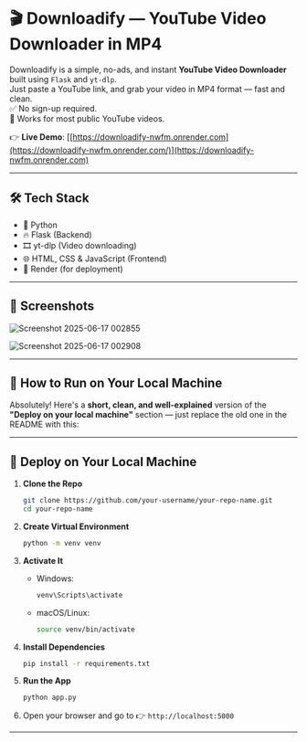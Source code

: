 # 🎬 Downloadify — YouTube Video Downloader in MP4

Downloadify is a simple, no-ads, and instant **YouTube Video Downloader** built using `Flask` and `yt-dlp`.  
Just paste a YouTube link, and grab your video in MP4 format — fast and clean.  
✅ No sign-up required.  
🎯 Works for most public YouTube videos.

👉 **Live Demo**: [[https://downloadify-nwfm.onrender.com](https://downloadify-nwfm.onrender.com/)](https://downloadify-nwfm.onrender.com)

---

## 🛠 Tech Stack

- 🐍 Python
- 🔥 Flask (Backend)
- 🎞 yt-dlp (Video downloading)
- 🌐 HTML, CSS & JavaScript (Frontend)
- 🚀 Render (for deployment)

---

## 📸 Screenshots

![Screenshot 2025-06-17 002855](https://github.com/user-attachments/assets/895480cf-399f-4f3b-a658-399b13c9e721)

![Screenshot 2025-06-17 002908](https://github.com/user-attachments/assets/3116efac-e676-48bc-8c78-1941b5f077f4)

---

## 🚀 How to Run on Your Local Machine

Absolutely! Here's a **short, clean, and well-explained** version of the **"Deploy on your local machine"** section — just replace the old one in the README with this:

---

## 🚀 Deploy on Your Local Machine

1. **Clone the Repo**

   ```bash
   git clone https://github.com/your-username/your-repo-name.git
   cd your-repo-name
   ```

2. **Create Virtual Environment**

   ```bash
   python -m venv venv
   ```

3. **Activate It**

   * Windows:

     ```bash
     venv\Scripts\activate
     ```

   * macOS/Linux:

     ```bash
     source venv/bin/activate
     ```

4. **Install Dependencies**

   ```bash
   pip install -r requirements.txt
   ```

5. **Run the App**

   ```bash
   python app.py
   ```

6. Open your browser and go to 👉 `http://localhost:5000`

---
